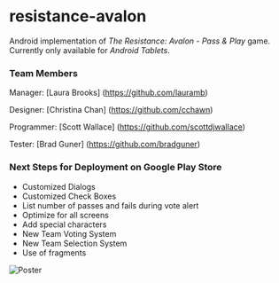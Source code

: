 # resistance-avalon
Android implementation of <em>The Resistance: Avalon - Pass &amp; Play</em> game.
Currently only available for <em>Android Tablets</em>.
### Team Members

Manager: [Laura Brooks] (https://github.com/lauramb)

Designer: [Christina Chan] (https://github.com/cchawn)

Programmer: [Scott Wallace] (https://github.com/scottdjwallace)

Tester: [Brad Guner] (https://github.com/bradguner)

### Next Steps for Deployment on Google Play Store
- Customized Dialogs
- Customized Check Boxes
- List number of passes and fails during vote alert
- Optimize for all screens
- Add special characters
- New Team Voting System
- New Team Selection System
- Use of fragments

![Poster](https://github.com/scottdjwallace/resistance-avalon/blob/master/TheResistanceAvalon/app/src/main/res/drawable/background.png)
